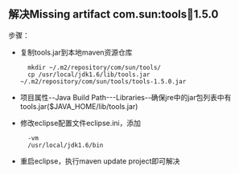 ## 解决Missing artifact com.sun:tools:jar:1.5.0 ##

步骤：

- 复制tools.jar到本地maven资源仓库
 
		mkdir ~/.m2/repository/com/sun/tools/
		cp /usr/local/jdk1.6/lib/tools.jar ~/.m2/repository/com/sun/tools/tools-1.5.0.jar
- 项目属性--Java Build Path---Libraries--确保jre中的jar包列表中有tools.jar($JAVA_HOME/lib/tools.jar)
- 修改eclipse配置文件eclipse.ini，添加

		-vm
		/usr/local/jdk1.6/bin
- 重启eclipse，执行maven update project即可解决
